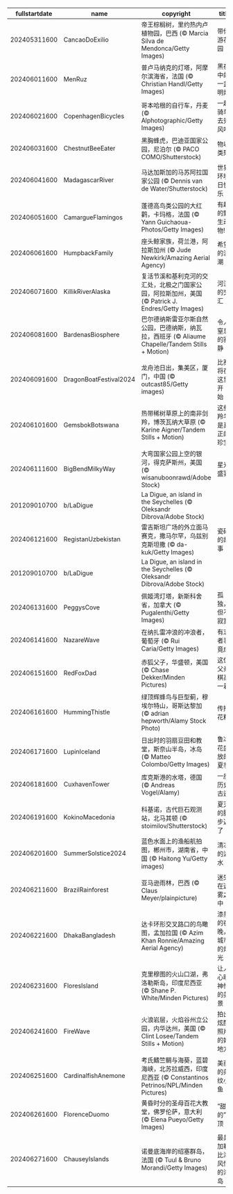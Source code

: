 |fullstartdate|name|copyright|title|image|
|--|--|--|--|--|
202405311600|CancaoDoExilio|帝王棕榈树，里约热内卢植物园，巴西 (© Marcia Silva de Mendonca/Getty Images)|带你游花园|![](/zh-CN/2024/06/202405311600CancaoDoExilio.jpg)|
202406011600|MenRuz|普卢马纳克的灯塔，阿摩尔滨海省，法国 (© Christian Handl/Getty Images)|黑夜中的一盏明灯|![](/zh-CN/2024/06/202406011600MenRuz.jpg)|
202406021600|CopenhagenBicycles|哥本哈根的自行车，丹麦 (© Alphotographic/Getty Images)|一起骑车去兜风吧|![](/zh-CN/2024/06/202406021600CopenhagenBicycles.jpg)|
202406031600|ChestnutBeeEater|黑胸蜂虎，巴迪亚国家公园，尼泊尔 (© PACO COMO/Shutterstock)|物以类聚|![](/zh-CN/2024/06/202406031600ChestnutBeeEater.jpg)|
202406041600|MadagascarRiver|马达加斯加的马苏阿拉国家公园 (© Dennis van de Water/Shutterstock)|世界环境日快乐！|![](/zh-CN/2024/06/202406041600MadagascarRiver.jpg)|
202406051600|CamargueFlamingos|蓬德高鸟类公园的大红鹳，卡玛格，法国 (© Yann Guichaoua-Photos/Getty Images)|有趣的野生动物!|![](/zh-CN/2024/06/202406051600CamargueFlamingos.jpg)|
202406061600|HumpbackFamily|座头鲸家族，荷兰港，阿拉斯加州 (© Jude Newkirk/Amazing Aerial Agency)|希望的浪潮|![](/zh-CN/2024/06/202406061600HumpbackFamily.jpg)|
202406071600|KillikRiverAlaska|复活节溪和基利克河的交汇处，北极之门国家公园，阿拉斯加州，美国 (© Patrick J. Endres/Getty Images)|河流的交汇|![](/zh-CN/2024/06/202406071600KillikRiverAlaska.jpg)|
202406081600|BardenasBiosphere|巴尔德纳斯雷亚尔斯自然公园，巴德纳斯，纳瓦拉，西班牙 (© Aliaume Chapelle/Tandem Stills + Motion)|令人窒息的寂静|![](/zh-CN/2024/06/202406081600BardenasBiosphere.jpg)|
202406091600|DragonBoatFestival2024|龙舟池日出，集美区，厦门，中国 (© outcast85/Getty images)|比赛将在这里开始！|![](/zh-CN/2024/06/202406091600DragonBoatFestival2024.jpg)|
202406101600|GemsbokBotswana|热带稀树草原上的南非剑羚，博茨瓦纳大草原 (© Karine Aigner/Tandem Stills + Motion)|这些羚羊是真正的珍宝|![](/zh-CN/2024/06/202406101600GemsbokBotswana.jpg)|
202406111600|BigBendMilkyWay|大弯国家公园上空的银河，得克萨斯州，美国 (© wisanuboonrawd/Adobe Stock)|星光盛宴|![](/zh-CN/2024/06/202406111600BigBendMilkyWay.jpg)|
201209010700|b/LaDigue|La Digue, an island in the Seychelles (© Oleksandr Dibrova/Adobe Stock)||![](/zh-CN/2024/06/201209010700b/LaDigue.jpg)|
202406121600|RegistanUzbekistan|雷吉斯坦广场的外立面马赛克，撒马尔罕，乌兹别克斯坦撒 (© da-kuk/Getty Images)|瓷砖的故事|![](/zh-CN/2024/06/202406121600RegistanUzbekistan.jpg)|
201209010700|b/LaDigue|La Digue, an island in the Seychelles (© Oleksandr Dibrova/Adobe Stock)||![](/zh-CN/2024/06/201209010700b/LaDigue.jpg)|
202406131600|PeggysCove|佩姬湾灯塔，新斯科舍省，加拿大 (© Pugalenthi/Getty Images)|孤独，但不寂寞|![](/zh-CN/2024/06/202406131600PeggysCove.jpg)|
202406141600|NazareWave|在纳扎雷冲浪的冲浪者，葡萄牙 (© Rui Caria/Getty Images)|有志者事竟成|![](/zh-CN/2024/06/202406141600NazareWave.jpg)|
202406151600|RedFoxDad|赤狐父子，华盛顿，美国 (© Chase Dekker/Minden Pictures)|这位父亲棋高一着|![](/zh-CN/2024/06/202406151600RedFoxDad.jpg)|
202406161600|HummingThistle|绿顶辉蜂鸟与巨型蓟，穆埃尔特山，哥斯达黎加 (© adrian hepworth/Alamy Stock Photo)|传播花粉|![](/zh-CN/2024/06/202406161600HummingThistle.jpg)|
202406171600|LupinIceland|日出时的羽扇豆田和教堂，斯奈山半岛，冰岛 (© Matteo Colombo/Getty Images)|鲁冰花盛放的夏季|![](/zh-CN/2024/06/202406171600LupinIceland.jpg)|
202406181600|CuxhavenTower|库克斯港的水塔，德国 (© Andreas Vogel/Alamy)|一座历史古迹|![](/zh-CN/2024/06/202406181600CuxhavenTower.jpg)|
202406191600|KokinoMacedonia|科基诺，古代巨石观测站，北马其顿 (© stoimilov/Shutterstock)|夏天的脚步近了|![](/zh-CN/2024/06/202406191600KokinoMacedonia.jpg)|
202406201600|SummerSolstice2024|蓝色水面上的渔船航拍图，郴州市，湖南省，中国 (© Haitong Yu/Getty images)|清凉的湖水|![](/zh-CN/2024/06/202406201600SummerSolstice2024.jpg)|
202406211600|BrazilRainforest|亚马逊雨林，巴西 (© Claus Meyer/plainpicture)|迷失在迷雾之中|![](/zh-CN/2024/06/202406211600BrazilRainforest.jpg)|
202406221600|DhakaBangladesh|达卡环形交叉路口的鸟瞰图，孟加拉国 (© Azim Khan Ronnie/Amazing Aerial Agency)|漆黑的夜晚，城市的灯光|![](/zh-CN/2024/06/202406221600DhakaBangladesh.jpg)|
202406231600|FloresIsland|克里穆图的火山口湖，弗洛勒斯岛，印度尼西亚 (© Shane P. White/Minden Pictures)|让人心旷神怡的美景|![](/zh-CN/2024/06/202406231600FloresIsland.jpg)|
202406241600|FireWave|火浪岩层，火焰谷州立公园，内华达州，美国 (© Clint Losee/Tandem Stills + Motion)|拍出炫酷照片的好地方|![](/zh-CN/2024/06/202406241600FireWave.jpg)|
202406251600|CardinalfishAnemone|考氏鳍竺鲷与海葵，蓝碧海峡，北苏拉威西，印度尼西亚 (© Constantinos Petrinos/NPL/Minden Pictures)|美丽的条纹小鱼！|![](/zh-CN/2024/06/202406251600CardinalfishAnemone.jpg)|
202406261600|FlorenceDuomo|黄昏时分的圣母百花大教堂，佛罗伦萨，意大利 (© Elena Pueyo/Getty Images)|“甜蜜的”穹顶|![](/zh-CN/2024/06/202406261600FlorenceDuomo.jpg)|
202406271600|ChauseyIslands|诺曼底海岸的绍塞群岛，法国 (© Tuul & Bruno Morandi/Getty Images)|最具加勒比海风情的海岛|![](/zh-CN/2024/06/202406271600ChauseyIslands.jpg)|
